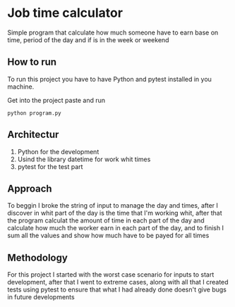 Job time calculator
==================

Simple program that calculate how much someone have to earn base on time, period of the day and 
if is in the week or weekend

How to run
-----------------
To run this project you have to have Python and pytest installed in you machine. 

Get into the project paste and run

```
python program.py
```
Architectur
-----------------
1. Python for the development 
2. Usind the library datetime for work whit times
3. pytest for the test part

Approach
-----------------
To beggin I broke the string of input to manage the day and times, after I discover in whit part of 
the day is the time that I'm working whit, after that the program calculat the amount of time in 
each part of the day and calculate how much the worker earn in each part of the day, and to finish 
I sum all the values and show how much have to be payed for all times

Methodology
-----------------
For this project I started with the worst case scenario for inputs to start development, 
after that I went to extreme cases, along with all that I created tests using pytest to 
ensure that what I had already done doesn't give bugs in future developments

